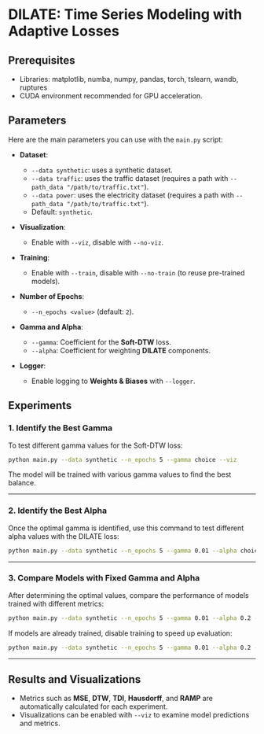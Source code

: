 # DILATE: Time Series Modeling with Adaptive Losses


## Prerequisites

- Libraries: matplotlib, numba, numpy, pandas, torch, tslearn, wandb, ruptures
- CUDA environment recommended for GPU acceleration.

## Parameters

Here are the main parameters you can use with the `main.py` script:

- **Dataset**:  
  - `--data synthetic`: uses a synthetic dataset.
  - `--data traffic`: uses the traffic dataset (requires a path with `--path_data "/path/to/traffic.txt"`).
  - `--data power`: uses the electricity dataset (requires a path with `--path_data "/path/to/traffic.txt"`).
  - Default: `synthetic`.

- **Visualization**: 
  - Enable with `--viz`, disable with `--no-viz`.

- **Training**: 
  - Enable with `--train`, disable with `--no-train` (to reuse pre-trained models).

- **Number of Epochs**: 
  - `--n_epochs <value>` (default: `2`).

- **Gamma and Alpha**: 
  - `--gamma`: Coefficient for the **Soft-DTW** loss.
  - `--alpha`: Coefficient for weighting **DILATE** components.

- **Logger**: 
  - Enable logging to **Weights & Biases** with `--logger`.

## Experiments

### 1. Identify the Best Gamma
To test different gamma values for the Soft-DTW loss:  
```bash
python main.py --data synthetic --n_epochs 5 --gamma choice --viz
```
The model will be trained with various gamma values to find the best balance.

---

### 2. Identify the Best Alpha
Once the optimal gamma is identified, use this command to test different alpha values with the DILATE loss:  
```bash
python main.py --data synthetic --n_epochs 5 --gamma 0.01 --alpha choice --viz
```

---

### 3. Compare Models with Fixed Gamma and Alpha
After determining the optimal values, compare the performance of models trained with different metrics:  
```bash
python main.py --data synthetic --n_epochs 5 --gamma 0.01 --alpha 0.2 --viz --train
```

If models are already trained, disable training to speed up evaluation:  
```bash
python main.py --data synthetic --n_epochs 5 --gamma 0.01 --alpha 0.2 --no-train --viz
```

---

## Results and Visualizations

- Metrics such as **MSE**, **DTW**, **TDI**, **Hausdorff**, and **RAMP** are automatically calculated for each experiment.
- Visualizations can be enabled with `--viz` to examine model predictions and metrics.
